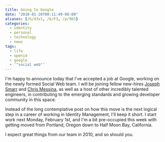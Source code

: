 ```yaml
---
title: Going to Google
date: "2010-01-26T08:11:49-08:00"
aliases: [/b/43v1, /b/F3, /p/903]
categories:
  - identity
  - personal
  - technology
  - news
tags:
  - life
  - openid
  - google
  - '"social web"'
---
```


I'm happy to announce today that I've accepted a job at Google, working on the newly formed Social Web team. I will be
joining fellow new-hires [Joseph Smarr][] and [Chris Messina][], as well as a host of other incredibly talented
engineers, in contributing to the emerging standards and growing developer community in this space.

Instead of the long contemplative post on how this move is the next logical step in a career of working in Identity
Management, I'll keep it short. I start work next Monday, February 1st, and I'm a bit pre-occupied this week with
getting moved from Portland, Oregon down to Half Moon Bay, California.

I expect great things from our team in 2010, and so should you.

[Joseph Smarr]: http://josephsmarr.com/2009/12/18/joseph-smarr-has-new-work-info…/
[Chris Messina]: http://factoryjoe.com/blog/2010/01/07/happy-birthday-to-me-im-joining-google/

